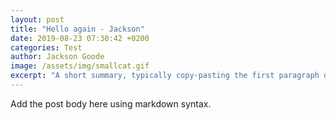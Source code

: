 ```yaml
---
layout: post
title: "Hello again - Jackson"
date: 2019-08-23 07:30:42 +0200
categories: Test
author: Jackson Goode
image: /assets/img/smallcat.gif
excerpt: "A short summary, typically copy-pasting the first paragraph of the blog post."
---
```


Add the post body here using markdown syntax.